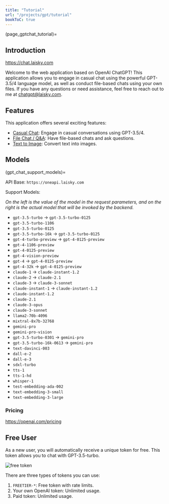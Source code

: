 ```yaml
---
title: "Tutorial"
url: "/projects/gpt/tutorial"
bookToC: true
---
```


(page_gptchat_tutorial)=

## Introduction

<https://chat.laisky.com>

Welcome to the web application based on OpenAI ChatGPT! This application allows you to engage in casual chat using the powerful GPT-3.5/4 language model, as well as conduct file-based chats using your own files. If you have any questions or need assistance, feel free to reach out to me at <chatgpt@laisky.com>.

## Features

This application offers several exciting features:

- [Casual Chat](@page_casual_chat): Engage in casual conversations using GPT-3.5/4.
- [File Chat / Q&amp;A](@page_file_chat): Have file-based chats and ask questions.
- [Text to Image](@page_file_image): Convert text into images.

## Models

(gpt_chat_support_models)=

API Base: `https://oneapi.laisky.com`

Support Models:

*On the left is the value of the model in the request parameters, and on the right is the actual model that will be invoked by the backend.*

- `gpt-3.5-turbo` -> `gpt-3.5-turbo-0125`
- `gpt-3.5-turbo-1106`
- `gpt-3.5-turbo-0125`
- `gpt-3.5-turbo-16k` -> `gpt-3.5-turbo-0125`
- `gpt-4-turbo-preview` -> `gpt-4-0125-preview`
- `gpt-4-1106-preview`
- `gpt-4-0125-preview`
- `gpt-4-vision-preview`
- `gpt-4` -> `gpt-4-0125-preview`
- `gpt-4-32k` -> `gpt-4-0125-preview`
- `claude-1` -> `claude-instant-1.2`
- `claude-2` -> `claude-2.1`
- `claude-3` -> `claude-3-sonnet`
- `claude-instant-1` -> `claude-instant-1.2`
- `claude-instant-1.2`
- `claude-2.1`
- `claude-3-opus`
- `claude-3-sonnet`
- `llama2-70b-4096`
- `mixtral-8x7b-32768`
- `gemini-pro`
- `gemini-pro-vision`
- `gpt-3.5-turbo-0301` -> `gemini-pro`
- `gpt-3.5-turbo-16k-0613` -> `gemini-pro`
- `text-davinci-003`
- `dall-e-2`
- `dall-e-3`
- `sdxl-turbo`
- `tts-1`
- `tts-1-hd`
- `whisper-1`
- `test-embedding-ada-002`
- `text-embedding-3-small`
- `text-embedding-3-large`

### Pricing

<https://openai.com/pricing>

## Free User

As a new user, you will automatically receive a unique token for free. This token allows you to chat with GPT-3.5-turbo.

![free token](https://s3.laisky.com/uploads/2023/09/free-token.png)

There are three types of tokens you can use:

1. `FREETIER-*`: Free token with rate limits.
2. Your own OpenAI token: Unlimited usage.
3. Paid token: Unlimited usage.
